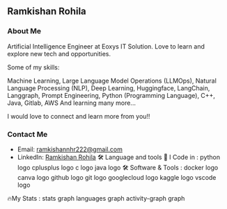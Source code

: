 ## Ramkishan Rohila

### About Me

Artificial Intelligence Engineer at Eoxys IT Solution. Love to learn and explore new tech and opportunities.

Some of my skills:

Machine Learning,
Large Language Model Operations (LLMOps),
Natural Language Processing (NLP),
Deep Learning,
Huggingface,
LangChain,
Langgraph,
Prompt Engineering,
Python (Programming Language),
C++,
Java,
Gitlab,
AWS
And learning many more...

I would love to connect and learn more from you!!

### Contact Me
- Email: [ramkishannhr222@gmail.com](mailto:ramkishannhr222@gmail.com)
- LinkedIn: [Ramkishan Rohila](https://www.linkedin.com/in/ramkishanrohila/)
🛠 Language and tools
🎃 I Code in :
python logo  cplusplus logo  c logo  java logo 
🛠 Software & Tools :
 docker logo  canva logo  github logo  git logo  googlecloud logo  kaggle logo  vscode logo

🔥My Stats :
stats graph languages graph activity-graph graph
